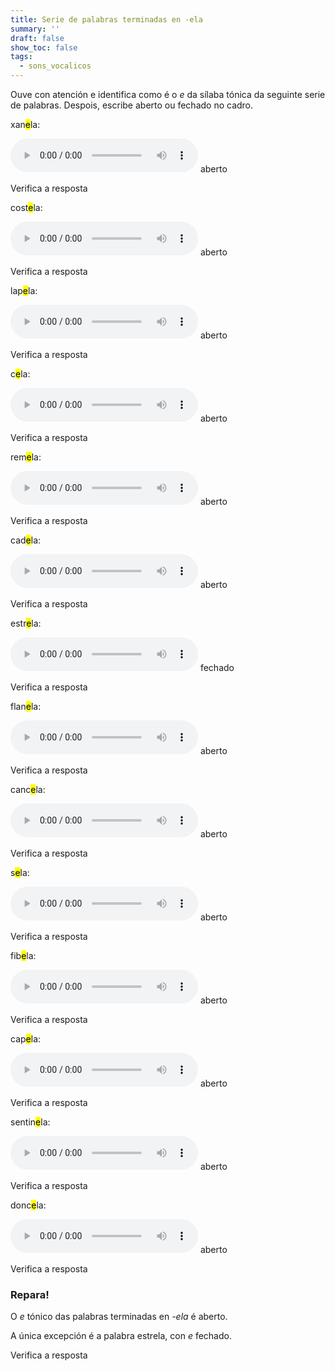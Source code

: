 ```yaml
---
title: Serie de palabras terminadas en -ela
summary: ''
draft: false
show_toc: false
tags:
  - sons_vocalicos
---
```

Ouve con atención e identifica como é o *e* da sílaba tónica da seguinte serie de palabras. Despois, escribe aberto ou fechado no cadro.

xan<mark>e</mark>la: 

<audio src="https://ilg.usc.es/pronuncia/mp3/x/68.mp3" controls> </audio> <e-answer>aberto</e-answer>

<e-validate>Verifica a resposta</e-validate>

cost<mark>e</mark>la: 

<audio src="https://ilg.usc.es/pronuncia/mp3/c/6631.mp3" controls> </audio> <e-answer>aberto</e-answer>

<e-validate>Verifica a resposta</e-validate>

lap<mark>e</mark>la: 

<audio src="https://ilg.usc.es/pronuncia/mp3/l/400.mp3" controls> </audio> <e-answer>aberto</e-answer>

<e-validate>Verifica a resposta</e-validate>

c<mark>e</mark>la: 

<audio src="https://ilg.usc.es/pronuncia/mp3/c/2347.mp3" controls> </audio> <e-answer>aberto</e-answer>

<e-validate>Verifica a resposta</e-validate>

rem<mark>e</mark>la: 

<audio src="https://ilg.usc.es/pronuncia/mp3/r/1596.mp3" controls> </audio> <e-answer>aberto</e-answer>

<e-validate>Verifica a resposta</e-validate>

cad<mark>e</mark>la: 

<audio src="https://ilg.usc.es/pronuncia/mp3/c/301.mp3" controls> </audio> <e-answer>aberto</e-answer>

<e-validate>Verifica a resposta</e-validate>

estr<mark>e</mark>la: 

<audio src="https://ilg.usc.es/pronuncia/mp3/e/3858.mp3" controls> </audio> <e-answer>fechado</e-answer>

<e-validate>Verifica a resposta</e-validate>

flan<mark>e</mark>la: 

<audio src="https://ilg.usc.es/pronuncia/mp3/f/1254.mp3" controls> </audio> <e-answer>aberto</e-answer>

<e-validate>Verifica a resposta</e-validate>

canc<mark>e</mark>la: 

<audio src="https://ilg.usc.es/pronuncia/mp3/c/909.mp3" controls> </audio> <e-answer>aberto</e-answer>

<e-validate>Verifica a resposta</e-validate>

s<mark>e</mark>la: 

<audio src="https://ilg.usc.es/pronuncia/mp3/s/871.mp3" controls> </audio> <e-answer>aberto</e-answer>

<e-validate>Verifica a resposta</e-validate>

fib<mark>e</mark>la: 

<audio src="https://ilg.usc.es/pronuncia/mp3/f/887.mp3" controls> </audio> <e-answer>aberto</e-answer>

<e-validate>Verifica a resposta</e-validate>

cap<mark>e</mark>la: 

<audio src="https://ilg.usc.es/pronuncia/mp3/c/1189.mp3" controls> </audio> <e-answer>aberto</e-answer>

<e-validate>Verifica a resposta</e-validate>

sentin<mark>e</mark>la: 

<audio src="https://ilg.usc.es/pronuncia/mp3/s/1120.mp3" controls> </audio> <e-answer>aberto</e-answer>

<e-validate>Verifica a resposta</e-validate>

donc<mark>e</mark>la: 

<audio src="https://ilg.usc.es/pronuncia/mp3/d/3923.mp3" controls> </audio> <e-answer>aberto</e-answer>

<e-validate>Verifica a resposta</e-validate>

### Repara!

O *e* tónico das palabras terminadas en *-ela* é <e-answer>aberto</e-answer>.

A única excepción é a palabra <e-answer>estrela</e-answer>, con *e* <e-answer>fechado</e-answer>.

<e-validate>Verifica a resposta</e-validate>
